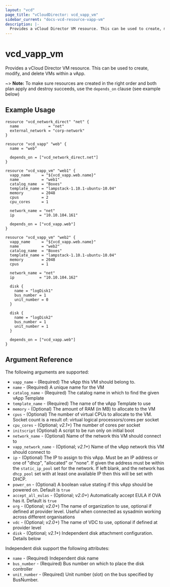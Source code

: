 ```yaml
---
layout: "vcd"
page_title: "vCloudDirector: vcd_vapp_vm"
sidebar_current: "docs-vcd-resource-vapp-vm"
description: |-
  Provides a vCloud Director VM resource. This can be used to create, modify, and delete VMs within a vApp.
---
```


# vcd\_vapp\_vm

Provides a vCloud Director VM resource. This can be used to create,
modify, and delete VMs within a vApp.

~> **Note:** To make sure resources are created in the right order and both plan apply and destroy succeeds, use the `depends_on` clause (see example below)


## Example Usage

```hcl
resource "vcd_network_direct" "net" {
  name             = "net"
  external_network = "corp-network"
}

resource "vcd_vapp" "web" {
  name = "web"

  depends_on = ["vcd_network_direct.net"]
}

resource "vcd_vapp_vm" "web1" {
  vapp_name     = "${vcd_vapp.web.name}"
  name          = "web1"
  catalog_name  = "Boxes"
  template_name = "lampstack-1.10.1-ubuntu-10.04"
  memory        = 2048
  cpus          = 2
  cpu_cores     = 1

  network_name = "net"
  ip           = "10.10.104.161"

  depends_on = ["vcd_vapp.web"]
}

resource "vcd_vapp_vm" "web2" {
  vapp_name     = "${vcd_vapp.web.name}"
  name          = "web2"
  catalog_name  = "Boxes"
  template_name = "lampstack-1.10.1-ubuntu-10.04"
  memory        = 2048
  cpus          = 1

  network_name = "net"
  ip           = "10.10.104.162"
  
  disk {
    name = "logDisk1"
    bus_number = 1
    unit_number = 0
  }
  
  disk {
    name = "logDisk2"
    bus_number = 1
    unit_number = 1
  }  

  depends_on = ["vcd_vapp.web"]
}
```

## Argument Reference

The following arguments are supported:

* `vapp_name` - (Required) The vApp this VM should belong to.
* `name` - (Required) A unique name for the VM
* `catalog_name` - (Required) The catalog name in which to find the given vApp Template
* `template_name` - (Required) The name of the vApp Template to use
* `memory` - (Optional) The amount of RAM (in MB) to allocate to the VM
* `cpus` - (Optional) The number of virtual CPUs to allocate to the VM. Socket count is a result of: virtual logical processors/cores per socket
* `cpu_cores` - (Optional; *v2.1+*) The number of cores per socket
* `initscript` (Optional) A script to be run only on initial boot
* `network_name` - (Optional) Name of the network this VM should connect to
* `vapp_network_name` - (Optional; *v2.1+*) Name of the vApp network this VM should connect to
* `ip` - (Optional) The IP to assign to this vApp. Must be an IP address or
  one of "dhcp", "allocated" or "none". If given the address must be within the
  `static_ip_pool` set for the network. If left blank, and the network has
  `dhcp_pool` set with at least one available IP then this will be set with
  DHCP.
* `power_on` - (Optional) A boolean value stating if this vApp should be powered on. Default is `true`
* `accept_all_eulas` - (Optional; *v2.0+*) Automatically accept EULA if OVA has it. Default is `true`
* `org` - (Optional; *v2.0+*) The name of organization to use, optional if defined at provider level. Useful when connected as sysadmin working across different organisations
* `vdc` - (Optional; *v2.0+*) The name of VDC to use, optional if defined at provider level
* `disk` - (Optional; *v2.1+*) Independent disk attachment configuration. Details below

Independent disk support the following attributes:

* `name` - (Required) Independent disk name
* `bus_number` - (Required) Bus number on which to place the disk controller
* `unit_number` - (Required) Unit number (slot) on the bus specified by BusNumber.
